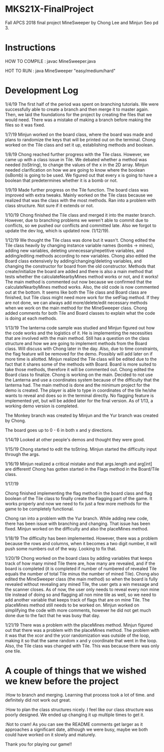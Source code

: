 
# MKS21X-FinalProject
Fall APCS 2018 final project MineSweeper by Chong Lee and Minjun Seo pd 3.

# Instructions

HOW TO COMPILE : javac MineSweeper.java

HOT TO RUN : java MineSweeper "easy/medium/hard"

# Development Log

1/4/19 The first half of the period was spent on branching tutorials. We were successfully able to create a branch and then merge it to master again. Then, we laid the foundations for the project by creating the files that we would need. There was a mistake of making a branch before making the files so it was fixed.

1/7/19 Minjun worked on the board class, where the board was made and plans to randomize the keys that will be printed out on the terminal. Chong worked on the Tile class and set it up, establishing methods and boolean.

1/8/19 Chong reached further progress with the Tile class. However, we came up with a class issue in Tile. We debated whether a method was needed (toString), to change the values of the x in the 2D array. Minjun needed clarification on how we are going to know where the boolean (isBomb) is going to be used. We figured out that every x is going to have a boolean that predetermines whether it is a bomb or not.

1/9/19 Made further progress on the Tile function. The board class was improved with extra tweaks. Mainly worked on the Tile class because we realized that was the class with the most methods. Ran into a problem with class structure. Not sure if it extends or not.

1/10/19 Chong finished the Tile class and merged it into the master branch. However, due to branching problems we weren't able to commit due to conflicts, so we pushed our conflicts and committed late. Also we forgot to update the dev log, which is updated now. (1/12/19).

1/12/19 We thought the Tile class was done but it wasn't. Chong edited the Tile class heavily by changing instance variable names (bombs -> mines), adding new variables, deleting unnecessary/repetitive variables, and adding/editing methods according to new variables. Chong also edited the Board class extensively by adding/changing/deleting variables, and changing the constructor for board from the old constructor. Methods that create/initialize the board are added and there is also a main method that tests whether the calculateNearbyMines method works or not, and it works! The main method is commented out now because we confirmed that the calculateNearbyMines method works. Also, the old code is now commented out at the bottom. It seems like both the Tile class and Board class are finished, but Tile class might need more work for the setFlag method. If they are not done, we can always add more/delete/edit necessary methods when we work on the main method for the MineSweeper class. Chong added comments for both Tile and Board classes to explain what the code is doing at each methods.

1/13/19 The lanterna code sample was studied and Minjun figured out how the code works and the logistics of it. He is implementing the necessities that are involved with the main method. Still has a question on the class structure and how we are going to implement methods from the Board class. Will discuss with Chong later in the day. Also, due to time constraints, the flag feature will be removed for the demo. Possibly will add later on if more time is allotted. Minjun realized the Tile class will be edited due to the fact that it shares some of the methods with Board. Board is more suited to take those methods, therefore it will be commented out. Chong edited the Board class to finalize. Chong is working on the main. Decided to not use the Lanterna and use a coordinates system because of the difficulty that the lanterna had. The main method is done and the minimum project for the demo is created. The player is able to type in coordinates of the tile he/she wants to reveal and does so in the terminal directly. No flagging feature is implemented yet, but will be added later for the final version. As of 1/13, a working demo version is completed.

The Monkey branch was created by Minjun and the Yur branch was created by Chong.

The board goes up to 0 - 6 in both x and y directions.

1/14/19
Looked at other people's demos and thought they were good.

1/15/19
Chong started to edit the toString. Minjun started the difficulty input through the args.

1/16/19
Minjun realized a critical mistake and that args.length and arg[int] are different! Chong has gotten started in the Flags method in the Board/Tile class.

1/17/19

Chong finished implementing the flag method in the board class and flag boolean of the Tile class to finally create the flagging part of the game. It works properly and now we need to fix just a few more methods for the game to be completely functional.

Chong ran into a problem with the Yur branch. While adding new code, there has been issue with branching and changing. That issue has been fixed. Minjun worked on the difficulty and also the placeMines method.

1/18/19
The difficulty has been implemented. However, there was a problem because the rows and columns, when it becomes a two digit number, it will push some numbers out of the way. Looking to fix that.

1/20/19
Chong worked on the board class by adding variables that keeps track of how many mined Tile there are, how many are revealed, and if the board is completed (it is completed if number of numbered of revealed Tile equals the number of total Tile minus the number of mined Tile). Chong also edited the MineSweeper class (the main method) so when the board is fully revealed without revealing any mined Tile, the user gets a win message and the scanner closes. As of now, the user only needs to reveal every non mine tile instead of doing so and flagging all non mine tile as well, so we need to add another variable that keeps track of flags that are on mine Tile. The placeMines method still needs to be worked on. Minjun worked on simplifying the code with more comments, however he did not get much done due to the fact that he was busy that day.

1/21/19
There was a problem with the placeMines method. Minjun figured out that there was a problem with the placeMines method. The problem with it was that the xcor and the ycor randomization was outside of the loop, making it so that the same random x and y coordinate that went in the loop. Also, the Tile class was changed with Tile. This was because there was only one tile.

# A couple of things that we wished we knew before the project

:How to branch and merging. Learning that process took a lot of time. and definitely did not work out great.

:How to plan the class structures nicely. I feel like our class structure was poorly designed. We ended up changing it up multiple times to get it.

:Not to cram! As you can see the README comments get larger as it approaches a significant date, although we were busy, maybe we both could have worked on it slowly and maturely.

Thank you for playing our game!!
